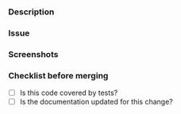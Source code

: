 <!-- PRS-123: Short description of change -->

### Description
<!-- A longer description of the change -->

### Issue
<!-- JIRA link -->

### Screenshots
<!-- If relevant -->

### Checklist before merging

* [ ] Is this code covered by tests?
* [ ] Is the documentation updated for this change?
